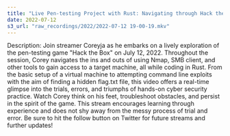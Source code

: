 ```yaml
---
title: "Live Pen-testing Project with Rust: Navigating through Hack the Box | Coreyja Streaming"
date: 2022-07-12
s3_url: "raw_recordings/2022/2022-07-12 19-00-19.mkv"
---
```


Description: Join streamer Coreyja as he embarks on a lively exploration of the pen-testing game "Hack the Box" on July 12, 2022. Throughout the session, Corey navigates the ins and outs of using Nmap, SMB client, and other tools to gain access to a target machine, all while coding in Rust. From the basic setup of a virtual machine to attempting command line exploits with the aim of finding a hidden flag.txt file, this video offers a real-time glimpse into the trials, errors, and triumphs of hands-on cyber security practice. Watch Corey think on his feet, troubleshoot obstacles, and persist in the spirit of the game. This stream encourages learning through experience and does not shy away from the messy process of trial and error. Be sure to hit the follow button on Twitter for future streams and further updates!
